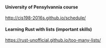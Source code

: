 #### University of Pensylvannia course
http://cis198-2016s.github.io/schedule/  

#### Learning Rust with lists (important skills) 
https://rust-unofficial.github.io/too-many-lists/

